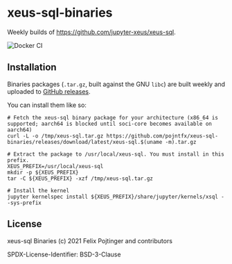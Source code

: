 # xeus-sql-binaries

Weekly builds of https://github.com/jupyter-xeus/xeus-sql.

![Docker CI](https://github.com/pojntfx/xeus-sql-binaries/workflows/Docker%20CI/badge.svg)

## Installation

Binaries packages (`.tar.gz`, built against the GNU `libc`) are built weekly and uploaded to [GitHub releases](https://github.com/pojntfx/xeus-sql-binaries/releases).

You can install them like so:

```shell
# Fetch the xeus-sql binary package for your architecture (x86_64 is supported; aarch64 is blocked until soci-core becomes available on aarch64)
curl -L -o /tmp/xeus-sql.tar.gz https://github.com/pojntfx/xeus-sql-binaries/releases/download/latest/xeus-sql.$(uname -m).tar.gz

# Extract the package to /usr/local/xeus-sql. You must install in this prefix.
XEUS_PREFIX=/usr/local/xeus-sql
mkdir -p ${XEUS_PREFIX}
tar -C ${XEUS_PREFIX} -xzf /tmp/xeus-sql.tar.gz

# Install the kernel
jupyter kernelspec install ${XEUS_PREFIX}/share/jupyter/kernels/xsql --sys-prefix
```

## License

xeus-sql Binaries (c) 2021 Felix Pojtinger and contributors

SPDX-License-Identifier: BSD-3-Clause
